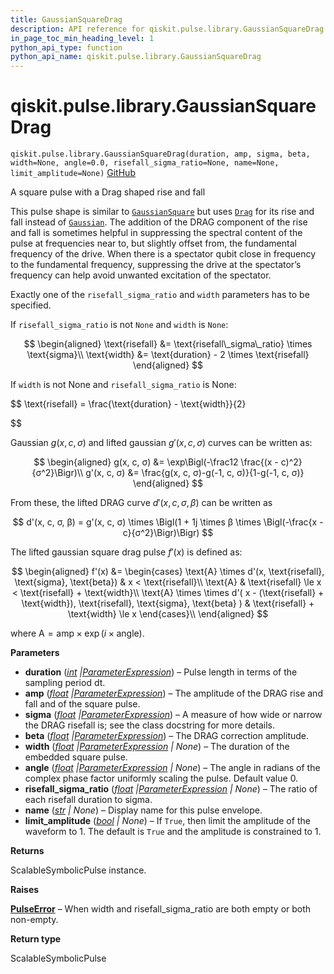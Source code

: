 ```yaml
---
title: GaussianSquareDrag
description: API reference for qiskit.pulse.library.GaussianSquareDrag
in_page_toc_min_heading_level: 1
python_api_type: function
python_api_name: qiskit.pulse.library.GaussianSquareDrag
---
```


<span id="qiskit-pulse-library-gaussiansquaredrag" />

# qiskit.pulse.library.GaussianSquareDrag

<span id="qiskit.pulse.library.GaussianSquareDrag" />

`qiskit.pulse.library.GaussianSquareDrag(duration, amp, sigma, beta, width=None, angle=0.0, risefall_sigma_ratio=None, name=None, limit_amplitude=None)` [GitHub](https://github.com/qiskit/qiskit/tree/main/qiskit/pulse/library/symbolic_pulses.py "view source code")

A square pulse with a Drag shaped rise and fall

This pulse shape is similar to [`GaussianSquare`](qiskit.pulse.library.GaussianSquare "qiskit.pulse.library.GaussianSquare") but uses [`Drag`](qiskit.pulse.library.Drag_class.rst#qiskit.pulse.library.Drag "qiskit.pulse.library.Drag") for its rise and fall instead of [`Gaussian`](qiskit.pulse.library.Gaussian_class.rst#qiskit.pulse.library.Gaussian "qiskit.pulse.library.Gaussian"). The addition of the DRAG component of the rise and fall is sometimes helpful in suppressing the spectral content of the pulse at frequencies near to, but slightly offset from, the fundamental frequency of the drive. When there is a spectator qubit close in frequency to the fundamental frequency, suppressing the drive at the spectator’s frequency can help avoid unwanted excitation of the spectator.

Exactly one of the `risefall_sigma_ratio` and `width` parameters has to be specified.

If `risefall_sigma_ratio` is not `None` and `width` is `None`:

$$
\begin{aligned}
\text{risefall} &= \text{risefall\_sigma\_ratio} \times \text{sigma}\\
\text{width} &= \text{duration} - 2 \times \text{risefall}
\end{aligned}
$$

If `width` is not None and `risefall_sigma_ratio` is None:

$$
\text{risefall} = \frac{\text{duration} - \text{width}}{2}


$$

Gaussian $g(x, c, σ)$ and lifted gaussian $g'(x, c, σ)$ curves can be written as:

$$
\begin{aligned}
g(x, c, σ) &= \exp\Bigl(-\frac12 \frac{(x - c)^2}{σ^2}\Bigr)\\
g'(x, c, σ) &= \frac{g(x, c, σ)-g(-1, c, σ)}{1-g(-1, c, σ)}
\end{aligned}
$$

From these, the lifted DRAG curve $d'(x, c, σ, β)$ can be written as

$$
d'(x, c, σ, β) = g'(x, c, σ) \times \Bigl(1 + 1j \times β \times            \Bigl(-\frac{x - c}{σ^2}\Bigr)\Bigr)
$$

The lifted gaussian square drag pulse $f'(x)$ is defined as:

$$
\begin{aligned}
f'(x) &= \begin{cases}            \text{A} \times d'(x, \text{risefall}, \text{sigma}, \text{beta})                & x < \text{risefall}\\
    \text{A}                & \text{risefall} \le x < \text{risefall} + \text{width}\\
    \text{A} \times \times d'(                    x - (\text{risefall} + \text{width}),                    \text{risefall},                    \text{sigma},                    \text{beta}                )                & \text{risefall} + \text{width} \le x        \end{cases}\\
\end{aligned}
$$

where $\text{A} = \text{amp} \times \exp\left(i\times\text{angle}\right)$.

**Parameters**

*   **duration** ([*int*](https://docs.python.org/3/library/functions.html#int "(in Python v3.12)")  *|*[*ParameterExpression*](circuit#qiskit.circuit.ParameterExpression "qiskit.circuit.ParameterExpression")) – Pulse length in terms of the sampling period dt.
*   **amp** ([*float*](https://docs.python.org/3/library/functions.html#float "(in Python v3.12)")  *|*[*ParameterExpression*](circuit#qiskit.circuit.ParameterExpression "qiskit.circuit.ParameterExpression")) – The amplitude of the DRAG rise and fall and of the square pulse.
*   **sigma** ([*float*](https://docs.python.org/3/library/functions.html#float "(in Python v3.12)")  *|*[*ParameterExpression*](circuit#qiskit.circuit.ParameterExpression "qiskit.circuit.ParameterExpression")) – A measure of how wide or narrow the DRAG risefall is; see the class docstring for more details.
*   **beta** ([*float*](https://docs.python.org/3/library/functions.html#float "(in Python v3.12)")  *|*[*ParameterExpression*](circuit#qiskit.circuit.ParameterExpression "qiskit.circuit.ParameterExpression")) – The DRAG correction amplitude.
*   **width** ([*float*](https://docs.python.org/3/library/functions.html#float "(in Python v3.12)")  *|*[*ParameterExpression*](circuit#qiskit.circuit.ParameterExpression "qiskit.circuit.ParameterExpression") *| None*) – The duration of the embedded square pulse.
*   **angle** ([*float*](https://docs.python.org/3/library/functions.html#float "(in Python v3.12)")  *|*[*ParameterExpression*](circuit#qiskit.circuit.ParameterExpression "qiskit.circuit.ParameterExpression") *| None*) – The angle in radians of the complex phase factor uniformly scaling the pulse. Default value 0.
*   **risefall\_sigma\_ratio** ([*float*](https://docs.python.org/3/library/functions.html#float "(in Python v3.12)")  *|*[*ParameterExpression*](circuit#qiskit.circuit.ParameterExpression "qiskit.circuit.ParameterExpression") *| None*) – The ratio of each risefall duration to sigma.
*   **name** ([*str*](https://docs.python.org/3/library/stdtypes.html#str "(in Python v3.12)") *| None*) – Display name for this pulse envelope.
*   **limit\_amplitude** ([*bool*](https://docs.python.org/3/library/functions.html#bool "(in Python v3.12)") *| None*) – If `True`, then limit the amplitude of the waveform to 1. The default is `True` and the amplitude is constrained to 1.

**Returns**

ScalableSymbolicPulse instance.

**Raises**

[**PulseError**](pulse#qiskit.pulse.PulseError "qiskit.pulse.PulseError") – When width and risefall\_sigma\_ratio are both empty or both non-empty.

**Return type**

ScalableSymbolicPulse

